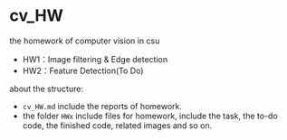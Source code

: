 # cv_HW
the homework of computer vision in csu
* HW1：Image filtering & Edge detection
* HW2：Feature Detection(To Do)

about the structure:
* `cv_HW.md` include the reports of homework.
* the folder `HWx` include files for homework, include the task, the to-do code, the finished code, related images and so on.
